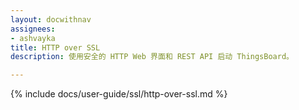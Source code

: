 ```yaml
---
layout: docwithnav
assignees:
- ashvayka
title: HTTP over SSL
description: 使用安全的 HTTP Web 界面和 REST API 启动 ThingsBoard。

---
```


{% include docs/user-guide/ssl/http-over-ssl.md %}